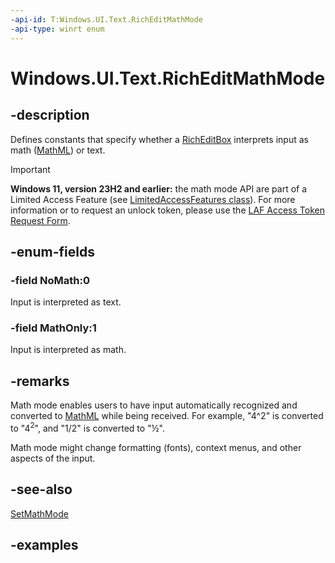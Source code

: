 ```yaml
---
-api-id: T:Windows.UI.Text.RichEditMathMode
-api-type: winrt enum
---
```


<!-- Enumeration syntax.
public enum RichEditMathMode : int 
-->

# Windows.UI.Text.RichEditMathMode

## -description

Defines constants that specify whether a [RichEditBox](../windows.ui.xaml.controls/richeditbox.md) interprets input as math ([MathML](https://www.w3.org/Math/)) or text.

> [!IMPORTANT]
> **Windows 11, version 23H2 and earlier:** the math mode API are part of a Limited Access Feature (see [LimitedAccessFeatures class](/uwp/api/windows.applicationmodel.limitedaccessfeatures)). For more information or to request an unlock token, please use the [LAF Access Token Request Form](https://go.microsoft.com/fwlink/?linkid=2271232&clcid=0x409).

## -enum-fields

### -field NoMath:0

Input is interpreted as text.

### -field MathOnly:1

Input is interpreted as math.

## -remarks

Math mode enables users to have input automatically recognized and converted to [MathML](https://www.w3.org/Math/) while being received. For example, "4^2" is converted to "4<sup>2</sup>", and "1/2" is converted to "½".

Math mode might change formatting (fonts), context menus, and other aspects of the input.

## -see-also

[SetMathMode](richedittextdocument_setmathmode_1252391682.md)

## -examples
